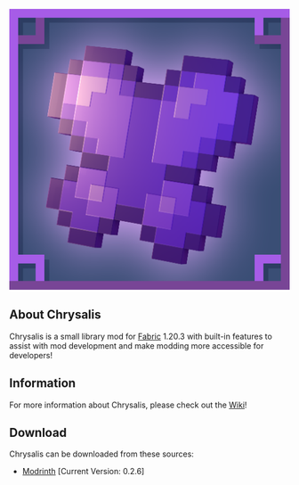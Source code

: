 ![github_icon](images/mod_icon.png)

## **About Chrysalis**

Chrysalis is a small library mod for [Fabric](https://fabricmc.net) 1.20.3 with built-in features to assist with mod development and make modding more accessible for developers!

## **Information**

For more information about Chrysalis, please check out the [Wiki](https://github.com/Sydokiddo/chrysalis/wiki)!

## **Download**

Chrysalis can be downloaded from these sources:

* [Modrinth](https://modrinth.com/mod/chrysalis) [Current Version: 0.2.6]